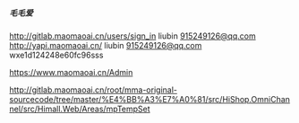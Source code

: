 ##### 毛毛爱
http://gitlab.maomaoai.cn/users/sign_in liubin 915249126@qq.com
http://yapi.maomaoai.cn/ liubin 915249126@qq.com
wxe1d124248e60fc96sss

https://www.maomaoai.cn/Admin

http://gitlab.maomaoai.cn/root/mma-original-sourcecode/tree/master/%E4%BB%A3%E7%A0%81/src/HiShop.OmniChannel/src/Himall.Web/Areas/mpTempSet